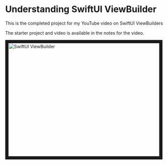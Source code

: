 # Understanding SwiftUI ViewBuilder

This is the completed project for my YouTube video on SwiftUI ViewBuilders

The starter project and video is available in the notes for the video. 



<a href="http://www.youtube.com/watch?feature=player_embedded&v=IbxBRzTBeC0
" target="_blank"><img src="http://img.youtube.com/vi/IbxBRzTBeC0/0.jpg" 
alt="SwiftUI ViewBuilder" width="480" height="360" border="10" /></a>


